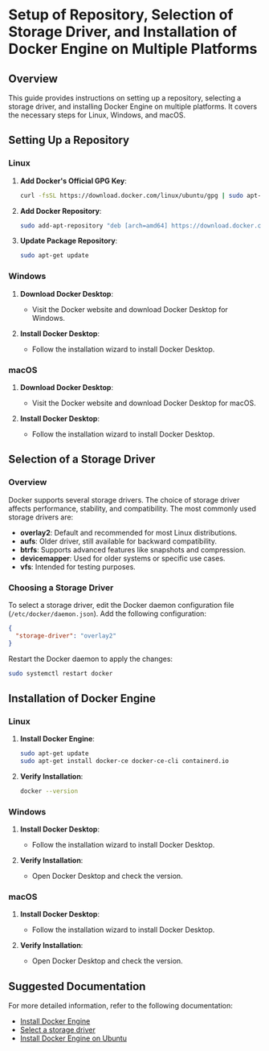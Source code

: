 
# Setup of Repository, Selection of Storage Driver, and Installation of Docker Engine on Multiple Platforms

## Overview

This guide provides instructions on setting up a repository, selecting a storage driver, and installing Docker Engine on multiple platforms. It covers the necessary steps for Linux, Windows, and macOS.

## Setting Up a Repository

### Linux

1. **Add Docker's Official GPG Key**:
    ```bash
    curl -fsSL https://download.docker.com/linux/ubuntu/gpg | sudo apt-key add -
    ```

2. **Add Docker Repository**:
    ```bash
    sudo add-apt-repository "deb [arch=amd64] https://download.docker.com/linux/ubuntu $(lsb_release -cs) stable"
    ```

3. **Update Package Repository**:
    ```bash
    sudo apt-get update
    ```

### Windows

1. **Download Docker Desktop**:
    - Visit the Docker website and download Docker Desktop for Windows.

2. **Install Docker Desktop**:
    - Follow the installation wizard to install Docker Desktop.

### macOS

1. **Download Docker Desktop**:
    - Visit the Docker website and download Docker Desktop for macOS.

2. **Install Docker Desktop**:
    - Follow the installation wizard to install Docker Desktop.

## Selection of a Storage Driver

### Overview

Docker supports several storage drivers. The choice of storage driver affects performance, stability, and compatibility. The most commonly used storage drivers are:

- **overlay2**: Default and recommended for most Linux distributions.
- **aufs**: Older driver, still available for backward compatibility.
- **btrfs**: Supports advanced features like snapshots and compression.
- **devicemapper**: Used for older systems or specific use cases.
- **vfs**: Intended for testing purposes.

### Choosing a Storage Driver

To select a storage driver, edit the Docker daemon configuration file (`/etc/docker/daemon.json`). Add the following configuration:

```json
{
  "storage-driver": "overlay2"
}
```

Restart the Docker daemon to apply the changes:

```bash
sudo systemctl restart docker
```

## Installation of Docker Engine

### Linux

1. **Install Docker Engine**:
    ```bash
    sudo apt-get update
    sudo apt-get install docker-ce docker-ce-cli containerd.io
    ```

2. **Verify Installation**:
    ```bash
    docker --version
    ```

### Windows

1. **Install Docker Desktop**:
    - Follow the installation wizard to install Docker Desktop.

2. **Verify Installation**:
    - Open Docker Desktop and check the version.

### macOS

1. **Install Docker Desktop**:
    - Follow the installation wizard to install Docker Desktop.

2. **Verify Installation**:
    - Open Docker Desktop and check the version.

## Suggested Documentation

For more detailed information, refer to the following documentation:

- [Install Docker Engine](https://docs.docker.com/engine/install/)
- [Select a storage driver](https://docs.docker.com/engine/storage/drivers/select-storage-driver/)
- [Install Docker Engine on Ubuntu](https://docs.docker.com/engine/install/ubuntu/)

